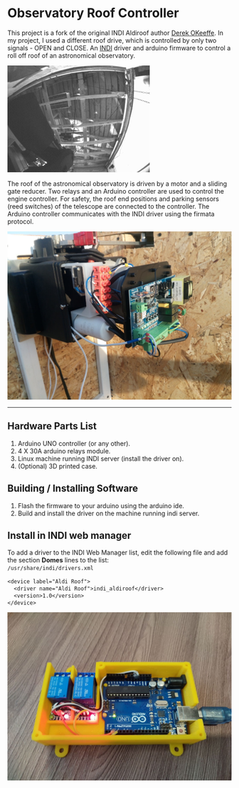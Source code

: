 Observatory Roof Controller
===============

This project is a fork of the original INDI Aldiroof author [Derek OKeeffe](https://github.com/dokeeffe/indi-aldiroof).
In my project, I used a different roof drive, which is controlled by only two signals - OPEN and CLOSE. 
An [INDI](http://indilib.org/) driver and arduino firmware to control a roll off roof of an astronomical observatory.

![observatory](./documentation/allsky-25.gif)

The roof of the astronomical observatory is driven by a motor and a sliding gate reducer.
Two relays and an Arduino controller are used to control the engine controller.
For safety, the roof end positions and parking sensors (reed switches) of the telescope are connected to the controller.
The Arduino controller communicates with the INDI driver using the firmata protocol.

![Motor-controller](./documentation/motor-controller.jpg)

----------------------
## Hardware Parts List

1. Arduino UNO controller (or any other).
2. 4 X 30A arduino relays module.
3. Linux machine running INDI server (install the driver on).
4. (Optional) 3D printed case.

## Building / Installing Software

1. Flash the firmware to your arduino using the arduino ide.
2. Build and install the driver on the machine running indi server.

## Install in INDI web manager
To add a driver to the INDI Web Manager list, edit the following file and add the section **Domes** lines to the list:  
`/usr/share/indi/drivers.xml`

```
<device label="Aldi Roof">
  <driver name="Aldi Roof">indi_aldiroof</driver>
  <version>1.0</version>
</device>
```

![Arduino-controller](./documentation/arduino-controller.jpg)